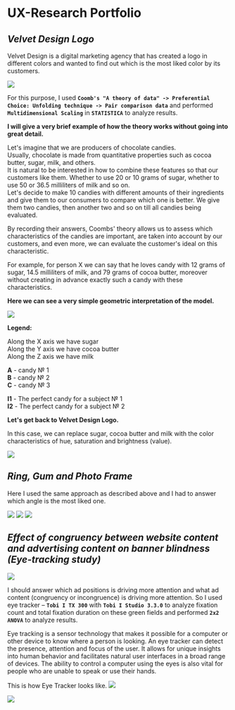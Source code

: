 # UX-Research Portfolio

## *Velvet Design Logo*

Velvet Design is a digital marketing agency that has created a logo in different colors and wanted to find out which is the most liked color by its customers.

<img src="https://i.ibb.co/nzHZFyY/velvet.jpg" />

For this purpose, I used **`Coomb's "A theory of data" -> Preferential Choice: Unfolding technique -> Pair comparison data`** and performed **`Multidimensional Scaling`** in **`STATISTICA`** to analyze results.

**I will give a very brief example of how the theory works without going into great detail.**  
  

Let's imagine that we are producers of chocolate candies.   
Usually, chocolate is made from quantitative properties such as cocoa butter, sugar, milk, and others.  
It is natural to be interested in how to combine these features so that our customers like them. Whether to use 20 or 10 grams of sugar, whether to use 50 or 36.5 milliliters of milk and so on.  
Let's decide to make 10 candies with different amounts of their ingredients and give them to our consumers to compare which one is better. We give them two candies, then another two and so on till all candies being evaluated. 

By recording their answers, Coombs' theory allows us to assess which characteristics of the candies are important, are taken into account by our customers, and even more, we can evaluate the customer's ideal on this characteristic.  

For example, for person X we can say that he loves candy with 12 grams of sugar, 14.5 milliliters of milk, and 79 grams of cocoa butter, moreover without creating in advance exactly such a candy with these characteristics. 


**Here we can see a very simple geometric interpretation of the model.**

<img src="https://i.ibb.co/5nt2ZZW/candies.png" /> 

**Legend:**

Along the X axis we have sugar  
Along the Y axis we have cocoa butter   
Along the Z axis we have milk  
 

**A** - candy № 1  
**B** - candy № 2  
**C** - candy № 3  

**I1** - The perfect candy for a subject № 1  
**I2** - The perfect candy for a subject № 2






**Let's get back to Velvet Design Logo.**

In this case, we can replace sugar, cocoa butter and milk with the color characteristics of hue, saturation and brightness (value).

<img src="https://i.ibb.co/GsX7hFH/colors.png" /> 

## *Ring, Gum and Photo Frame* 

Here I used the same approach as described above and I had to answer which angle is the most liked one.   


<img src="https://i.ibb.co/48dGsV8/ring.png" /> 

<img src="https://i.ibb.co/8csBfVX/gum.png" />  
  
<img src="https://i.ibb.co/VpDsZxr/frame.png" /> 

## *Effect of congruency between website content and advertising content on banner blindness (Eye-tracking study)*

<img src="https://i.ibb.co/py9qXXn/download.png" /> 

I should answer which ad positions is driving more attention and what ad content (congruency or incongruence) is driving more attention. So I used eye tracker – **`Tobi I TX 300`** with **`Tobi I Studio 3.3.0`** to analyze fixation count and total fixation duration on these green fields and performed **`2x2 ANOVA`** to analyze results.


Eye tracking is a sensor technology that makes it possible for a computer or other device to know where a person is looking. An eye tracker can detect the presence, attention and focus of the user. It allows for unique insights into human behavior and facilitates natural user interfaces in a broad range of devices. The ability to control a computer using the eyes is also vital for people who are unable to speak or use their hands.  

This is how Eye Tracker looks like.
<img src="https://i.ibb.co/KXLW6MF/Tobii-Pro-TX300-Eye-Tracker-front-2-1.jpg" /> 

<img src="https://i.ibb.co/2nVswdw/Tobii-eye-tracker-how-it-works.png" /> 

